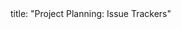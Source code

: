 <frontmatter>
title: "Project Planning: Issue Trackers"
</frontmatter>

<include src="navbar.md" boilerplate />

<include src="unit-inPage-asFlat.md" boilerplate />